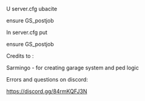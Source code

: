 U server.cfg ubacite 

ensure GS_postjob

In server.cfg put

ensure GS_postjob

Credits to :

Sarmingo - for creating garage system and ped logic

Errors and questions on discord:

https://discord.gg/84rmKQFJ3N